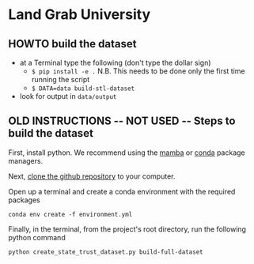 # Land Grab University

## HOWTO build the dataset

* at a Terminal type the following (don't type the dollar sign)
    * `$ pip install -e .` N.B. This needs to be done only the first time running the script
    * `$ DATA=data build-stl-dataset`
* look for output in `data/output`

## OLD INSTRUCTIONS -- NOT USED -- Steps to build the dataset

First, install python. We recommend using the [mamba](https://mamba.readthedocs.io/en/latest/index.html#)
or [conda](https://docs.conda.io/en/latest/) package managers.

Next, [clone the github repository](https://docs.github.com/en/repositories/creating-and-managing-repositories/cloning-a-repository)
to your computer.

Open up a terminal and create a conda environment with the required packages

```
conda env create -f environment.yml
```

Finally, in the terminal, from the project's root directory, run the following python command

```
python create_state_trust_dataset.py build-full-dataset
```
